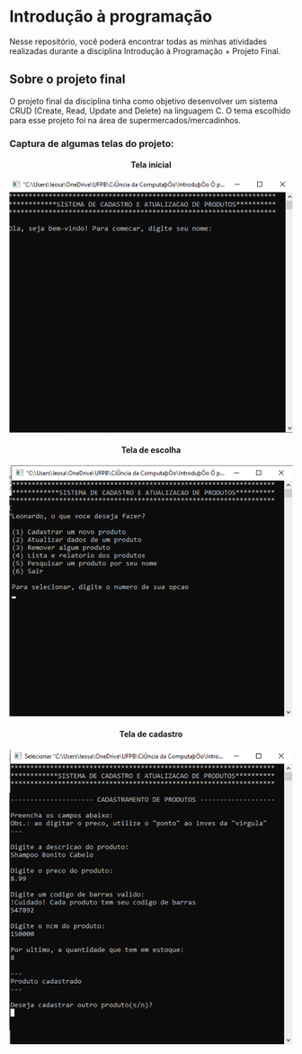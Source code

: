 # Introdução à programação
Nesse repositório, você poderá encontrar todas as minhas atividades realizadas durante a disciplina Introdução à Programação + Projeto Final.

## Sobre o projeto final
O projeto final da disciplina tinha como objetivo desenvolver um sistema CRUD (Create, Read, Update and Delete) na linguagem C. O tema escolhido para esse projeto foi na área de supermercados/mercadinhos.

### Captura de algumas telas do projeto:

<div align="center">

#### Tela inicial
![Tela inicial](https://github.com/leonardonps/atividades-introducao-a-programacao/blob/main/programas-C/Programas%20em%20C/ProjetoFinal/captura-telas/tela-inicial.png)

#### Tela de escolha
![Tela de escolha](https://github.com/leonardonps/atividades-introducao-a-programacao/blob/main/programas-C/Programas%20em%20C/ProjetoFinal/captura-telas/tela-escolha.png)

#### Tela de cadastro
![Tela de Cadastro](https://github.com/leonardonps/atividades-introducao-a-programacao/blob/main/programas-C/Programas%20em%20C/ProjetoFinal/captura-telas/tela-cadastro.png)

</div>
